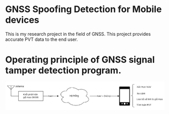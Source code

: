 # GNSS Spoofing Detection for Mobile devices
This is my research project in the field of GNSS. This project provides accurate PVT data to the end user.
# Operating principle of GNSS signal tamper detection program.
<img src="https://github.com/mxngocqb/AndroidGNSSSpoofingDetection/blob/master/picture/solution.jpg" alt="Solution image" width="900" />
